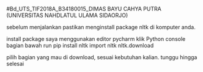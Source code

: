 #Bd_UTS_TIF2018A_B34180015_DIMAS BAYU CAHYA PUTRA (UNIVERSITAS NAHDLATUL ULAMA SIDAORJO)

sebelum menjalankan pastikan menginstall package nltk di komputer anda.

install package 
saya menggunakan editor pycharm
klik Python console bagian bawah
run 
pip install nltk
import nltk
nltk.download

pilih bagian yang mau di download, sesuai kebutuhan kalian.
tunggu hingga selesai
